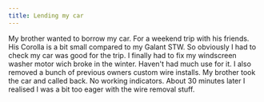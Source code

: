 ```yaml
---
title: Lending my car
---
```


My brother wanted to borrow my car. For a weekend trip with his friends. His Corolla is a bit small compared to my Galant STW. So obviously I had to check my car was good for the trip. I finally had to fix my windscreen washer motor wich broke in the winter. Haven't had much use for it. I also removed a bunch of previous owners custom wire installs. My brother took the car and called back. No working indicators. About 30 minutes later I realised I was a bit too eager with the wire removal stuff.